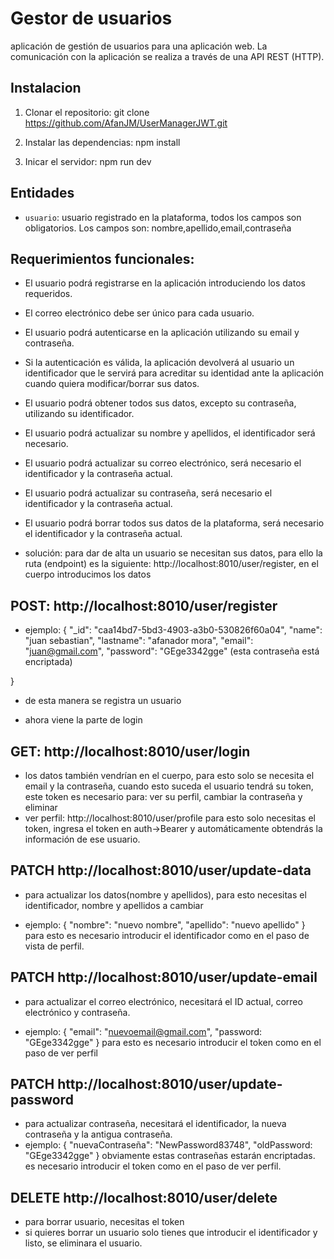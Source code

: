 # Gestor de usuarios
aplicación de gestión de usuarios para una aplicación web. La comunicación con la aplicación se realiza a través de una API REST (HTTP).

## Instalacion

1. Clonar el repositorio:
git clone https://github.com/AfanJM/UserManagerJWT.git

2. Instalar las dependencias:
npm install

3. Inicar el servidor:
npm run dev


## Entidades

- `usuario`: usuario registrado en la plataforma, todos los campos son obligatorios. Los campos son:
nombre,apellido,email,contraseña

## Requerimientos funcionales:

- El usuario podrá registrarse en la aplicación introduciendo los datos requeridos.

- El correo electrónico debe ser único para cada usuario.

- El usuario podrá autenticarse en la aplicación utilizando su email y contraseña.

- Si la autenticación es válida, la aplicación devolverá al usuario un identificador que le servirá para acreditar su identidad ante la aplicación cuando quiera modificar/borrar sus datos.

- El usuario podrá obtener todos sus datos, excepto su contraseña, utilizando su identificador.

- El usuario podrá actualizar su nombre y apellidos, el identificador será necesario.

- El usuario podrá actualizar su correo electrónico, será necesario el identificador y la contraseña actual.

- El usuario podrá actualizar su contraseña, será necesario el identificador y la contraseña actual.

- El usuario podrá borrar todos sus datos de la plataforma, será necesario el identificador y la contraseña actual.

- solución: para dar de alta un usuario se necesitan sus datos, para ello la ruta (endpoint) es la siguiente: http://localhost:8010/user/register, en el cuerpo introducimos los datos

## POST: http://localhost:8010/user/register

- ejemplo: { "_id": "caa14bd7-5bd3-4903-a3b0-530826f60a04", 
 "name": "juan sebastian", 
 "lastname": "afanador mora", 
 "email": "juan@gmail.com", 
 "password": "GEge3342gge" (esta contraseña está encriptada)

} 
- de esta manera se registra un usuario

- ahora viene la parte de login

## GET: http://localhost:8010/user/login
- los datos también vendrían en el cuerpo, para esto solo se necesita el email y la contraseña, cuando esto suceda el usuario tendrá su token, este token es necesario para: ver su perfil, cambiar la contraseña y eliminar
- ver perfil: http://localhost:8010/user/profile para esto solo necesitas el token, ingresa el token en auth->Bearer y automáticamente obtendrás la información de ese usuario.

## PATCH http://localhost:8010/user/update-data
- para actualizar los datos(nombre y apellidos), para esto necesitas el identificador, nombre y apellidos a cambiar

-  ejemplo: { "nombre": "nuevo nombre", 
  "apellido": "nuevo apellido" 
}
para esto es necesario introducir el identificador como en el paso de vista de perfil.

## PATCH http://localhost:8010/user/update-email
- para actualizar el correo electrónico, necesitará el ID actual, correo electrónico y contraseña.

- ejemplo: { "email": "nuevoemail@gmail.com",
  "password: "GEge3342gge" 
} 
para esto es necesario introducir el token como en el paso de ver perfil

## PATCH http://localhost:8010/user/update-password
- para actualizar contraseña, necesitará el identificador, la nueva contraseña y la antigua contraseña.
- ejemplo: { "nuevaContraseña": "NewPassword83748", 
  "oldPassword: "GEge3342gge"
}
obviamente estas contraseñas estarán encriptadas. es necesario introducir el token como en el paso de ver perfil.


## DELETE http://localhost:8010/user/delete 
- para borrar usuario, necesitas el token
- si quieres borrar un usuario solo tienes que introducir el identificador y listo, se eliminara el usuario.
